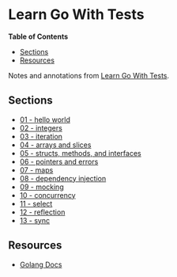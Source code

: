 # Learn Go With Tests

<!-- START doctoc generated TOC please keep comment here to allow auto update -->
<!-- DON'T EDIT THIS SECTION, INSTEAD RE-RUN doctoc TO UPDATE -->
**Table of Contents**

- [Sections](#sections)
- [Resources](#resources)

<!-- END doctoc generated TOC please keep comment here to allow auto update -->

Notes and annotations from [Learn Go With Tests](https://quii.gitbook.io/learn-go-with-tests).

## Sections

- [01 - hello world](./01-hello-world/hello.go)
- [02 - integers](./02-integers/adder.go)
- [03 - iteration](./03-iteration/iteration.go)
- [04 - arrays and slices](./04-arrays-and-slices/sum.go)
- [05 - structs, methods, and interfaces](./05-structs-methods-interfaces/shapes_test.go)
- [06 - pointers and errors](./06-pointers-and-errors/wallet_test.go)
- [07 - maps](./07-maps/dictionary.go)
- [08 - dependency injection](./08-dependency-injection/di_test.go)
- [09 - mocking](./09-mocking/countdown_test.go)
- [10 - concurrency](./10-concurrency/concurrency_test.go)
- [11 - select](./10-concurrency/concurrency_test.go)
- [12 - reflection](./12-reflection/reflection_test.go)
- [13 - sync](./13-sync)

## Resources

- [Golang Docs](https://golangdocs.com/)








